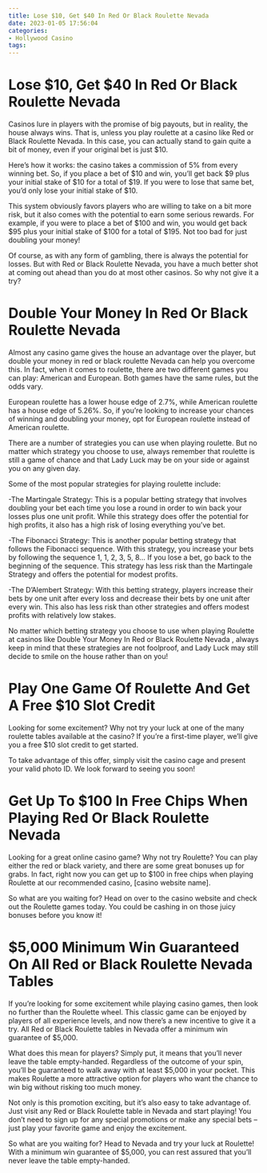 ```yaml
---
title: Lose $10, Get $40 In Red Or Black Roulette Nevada 
date: 2023-01-05 17:56:04
categories:
- Hollywood Casino
tags:
---
```



#  Lose $10, Get $40 In Red Or Black Roulette Nevada 

Casinos lure in players with the promise of big payouts, but in reality, the house always wins. That is, unless you play roulette at a casino like Red or Black Roulette Nevada. In this case, you can actually stand to gain quite a bit of money, even if your original bet is just $10.

Here’s how it works: the casino takes a commission of 5% from every winning bet. So, if you place a bet of $10 and win, you’ll get back $9 plus your initial stake of $10 for a total of $19. If you were to lose that same bet, you’d only lose your initial stake of $10.

This system obviously favors players who are willing to take on a bit more risk, but it also comes with the potential to earn some serious rewards. For example, if you were to place a bet of $100 and win, you would get back $95 plus your initial stake of $100 for a total of $195. Not too bad for just doubling your money!

Of course, as with any form of gambling, there is always the potential for losses. But with Red or Black Roulette Nevada, you have a much better shot at coming out ahead than you do at most other casinos. So why not give it a try?

#  Double Your Money In Red Or Black Roulette Nevada 

Almost any casino game gives the house an advantage over the player, but double your money in red or black roulette Nevada can help you overcome this. In fact, when it comes to roulette, there are two different games you can play: American and European. Both games have the same rules, but the odds vary. 

European roulette has a lower house edge of 2.7%, while American roulette has a house edge of 5.26%. So, if you’re looking to increase your chances of winning and doubling your money, opt for European roulette instead of American roulette. 

There are a number of strategies you can use when playing roulette. But no matter which strategy you choose to use, always remember that roulette is still a game of chance and that Lady Luck may be on your side or against you on any given day. 

Some of the most popular strategies for playing roulette include: 

-The Martingale Strategy: This is a popular betting strategy that involves doubling your bet each time you lose a round in order to win back your losses plus one unit profit. While this strategy does offer the potential for high profits, it also has a high risk of losing everything you’ve bet. 

-The Fibonacci Strategy: This is another popular betting strategy that follows the Fibonacci sequence. With this strategy, you increase your bets by following the sequence 1, 1, 2, 3, 5, 8… If you lose a bet, go back to the beginning of the sequence. This strategy has less risk than the Martingale Strategy and offers the potential for modest profits. 

-The D’Alembert Strategy: With this betting strategy, players increase their bets by one unit after every loss and decrease their bets by one unit after every win. This also has less risk than other strategies and offers modest profits with relatively low stakes. 

No matter which betting strategy you choose to use when playing Roulette at casinos like Double Your Money In Red or Black Roulette Nevada , always keep in mind that these strategies are not foolproof, and Lady Luck may still decide to smile on the house rather than on you!

#  Play One Game Of Roulette And Get A Free $10 Slot Credit 

Looking for some excitement? Why not try your luck at one of the many roulette tables available at the casino? If you’re a first-time player, we’ll give you a free $10 slot credit to get started.

To take advantage of this offer, simply visit the casino cage and present your valid photo ID. We look forward to seeing you soon!

#  Get Up To $100 In Free Chips When Playing Red Or Black Roulette Nevada 

Looking for a great online casino game? Why not try Roulette? You can play either the red or black variety, and there are some great bonuses up for grabs. In fact, right now you can get up to $100 in free chips when playing Roulette at our recommended casino, [casino website name].

So what are you waiting for? Head on over to the casino website and check out the Roulette games today. You could be cashing in on those juicy bonuses before you know it!

#  $5,000 Minimum Win Guaranteed On All Red or Black Roulette Nevada Tables

If you’re looking for some excitement while playing casino games, then look no further than the Roulette wheel. This classic game can be enjoyed by players of all experience levels, and now there’s a new incentive to give it a try. All Red or Black Roulette tables in Nevada offer a minimum win guarantee of $5,000.

What does this mean for players? Simply put, it means that you’ll never leave the table empty-handed. Regardless of the outcome of your spin, you’ll be guaranteed to walk away with at least $5,000 in your pocket. This makes Roulette a more attractive option for players who want the chance to win big without risking too much money.

Not only is this promotion exciting, but it’s also easy to take advantage of. Just visit any Red or Black Roulette table in Nevada and start playing! You don’t need to sign up for any special promotions or make any special bets – just play your favorite game and enjoy the excitement.

So what are you waiting for? Head to Nevada and try your luck at Roulette! With a minimum win guarantee of $5,000, you can rest assured that you’ll never leave the table empty-handed.